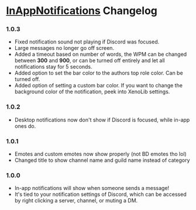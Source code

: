 # [InAppNotifications](https://1lighty.github.io/BetterDiscordStuff/?plugin=InAppNotifications "InAppNotifications") Changelog
### 1.0.3
- Fixed notification sound not playing if Discord was focused.
- Large messages no longer go off screen.
- Added a timeout based on number of words, the WPM can be changed between **300** and **900**, or can be turned off entirely and let all notifications stay for 5 seconds.
- Added option to set the bar color to the authors top role color. Can be turned off.
- Added option of setting a custom bar color. If you want to change the background color of the notification, peek into XenoLib settings.

### 1.0.2
- Desktop notifications now don't show if Discord is focused, while in-app ones do.

### 1.0.1
- Emotes and custom emotes now show properly (not BD emotes tho lol)
- Changed title to show channel name and guild name instead of category

### 1.0.0
- In-app notifications will show when someone sends a message!
- It's tied to your notification settings of Discord, which can be accessed by right clicking a server, channel, or muting a DM.